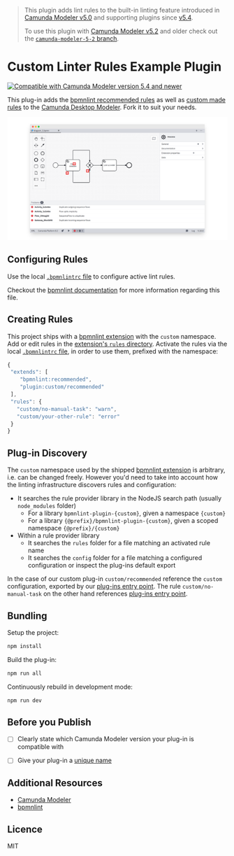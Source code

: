> This plugin adds lint rules to the built-in linting feature introduced in [Camunda Modeler v5.0](https://github.com/camunda/camunda-modeler/blob/develop/CHANGELOG.md#500) and supporting plugins since [v5.4](https://github.com/camunda/camunda-modeler/blob/develop/CHANGELOG.md#540).
>
> To use this plugin with [Camunda Modeler v5.2](https://github.com/camunda/camunda-modeler/blob/develop/CHANGELOG.md#520) and older check out the [`camunda-modeler-5-2` branch](https://github.com/camunda/camunda-modeler-custom-linter-rules-plugin/tree/camunda-modeler-5-2).

# Custom Linter Rules Example Plugin

[![Compatible with Camunda Modeler version 5.4 and newer](https://img.shields.io/badge/Camunda%20Modeler->=5.4-blue.svg)](https://github.com/camunda/camunda-modeler)

This plug-in adds the [bpmnlint recommended rules](https://github.com/bpmn-io/bpmnlint) as well as [custom made rules](#creating-rules) to the [Camunda Desktop Modeler](https://github.com/camunda/camunda-modeler). Fork it to suit your needs.

![Custom Linter rules in action in the Modeler](./docs/screenshot.png)


## Configuring Rules

Use the local [`.bpmnlintrc` file](.bpmnlintrc) to configure active lint rules.

Checkout the [bpmnlint documentation](https://github.com/bpmn-io/bpmnlint#configuration) for more information regarding this file.


## Creating Rules

This project ships with a [bpmnlint extension](./bpmnlint-plugin-custom) with the `custom` namespace. Add or edit rules in the [extension's `rules` directory](./bpmnlint-plugin-custom/rules). Activate the rules via the local [`.bpmnlintrc` file](.bpmnlintrc), in order to use them, prefixed with the namespace: 

 ```javascript
{
  "extends": [
     "bpmnlint:recommended",
     "plugin:custom/recommended"
  ],
  "rules": {
    "custom/no-manual-task": "warn",
    "custom/your-other-rule": "error"
  }
}
```


## Plug-in Discovery

The `custom` namespace used by the shipped [bpmnlint extension](./bpmnlint-plugin-custom) is arbitrary, i.e. can be changed freely. However you'd need to take into account how the linting infrastructure discovers rules and configuration:

* It searches the rule provider library in the NodeJS search path (usually `node_modules` folder)
    * For a library `bpmnlint-plugin-{custom}`, given a namespace `{custom}`
    * For a library `{@prefix}/bpmnlint-plugin-{custom}`, given a scoped namespace `{@prefix}/{custom}`
* Within a rule provider library
    * It searches the `rules` folder for a file matching an activated rule name
    * It searches the `config` folder for a file matching a configured configuration or inspect the plug-ins default export

In the case of our custom plug-in `custom/recommended` reference the `custom` configuration, exported by our [plug-ins entry point](/bpmnlint-plugin-custom/index.js). The rule `custom/no-manual-task` on the other hand references [plug-ins entry point](/bpmnlint-plugin-custom/index.js).

## Bundling

Setup the project:

```sh
npm install
```

Build the plug-in:

```sh
npm run all
```

Continuously rebuild in development mode:

```sh
npm run dev
```

## Before you Publish

* [ ] Clearly state which Camunda Modeler version your plug-in is compatible with
* [ ] Give your plug-in a [unique name](./index.js)


## Additional Resources

* [Camunda Modeler](https://github.com/camunda/camunda-modeler)
* [bpmnlint](https://github.com/bpmn-io/bpmnlint)


## Licence

MIT
